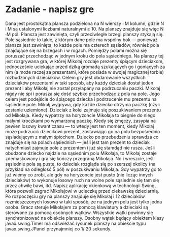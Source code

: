 # Zadanie - napisz gre

Dana jest prostokątna plansza podzielona na N wierszy i M kolumn, gdzie N i M są ustalonymi liczbami naturalnymi ≥ 10. Na planszy znajduje się więc N ·M pól. Plansza jest zawinięta,
czyli przeciwległe brzegi planszy stykają się. Pole sąsiednie to takie, z którym dane pole ma
wspólny bok — ponieważ plansza jest zawinięta, to każde pole ma czterech sąsiadów, również
pola znajdujące się na brzegach i w rogach. Pomiędzy polami można się poruszać przechodząc
w jednym kroku do pola sąsiedniego.
Na planszy tej jest rozgrywana gra, w której Mikołaj rozdaje prezenty śpiącym dzieciakom,
jednocześnie uciekając przed dziką gromadą szukających go i goniących za nim (a może raczej za
prezentami, które posiada w swojej magicznej torbie) rozbudzonych dzieciaków. Celem gry jest
obdarowanie wszystkich dzieciaków prezentami w taki sposób, aby każdy dzieciak dostał jeden
prezent i aby Mikołaj nie został przyłapany na podrzucaniu paczki.
Mikołaj nigdy nie śpi i porusza się dość szybko przechodząc z pola na pole. Jego celem jest
podejście do śpiącego dziecka i podrzucenie mu prezentu na sąsiednie pole. Mikołj wygrywa, gdy
każde dziecko otrzyma paczkę (czyli zostanie uziemione).
Dzieciak z kolei zajmuje się poszukiwaniem prezentu od Mikołaja. Kiedy wypatrzy na horyzoncie Mikołaja to biegnie do niego małymi kroczkami po wymarzoną paczkę. Kiedy się zmęczy,
zasypia na pewien losowy kwant czasu — to wtedy jest ten moment, kiedy Mikołaj może podrzucić dziecikowi prezent, zostawiając go na polu bezpośrednio sąsiadującym z małym śpiochem.
Dziecko po przebudzeniu sprawdza co znajduje się na polach sąsiednich — jeśli jest tam prezent
to dzieciak natychmiast zajmuje pole z prezentem i już się stamdąd nie rusza. Jeśli obudzone
dziecko najdzie na sąsiednim polu Mikołaja, to Mikołaj zostaje zdemaskowany i gra się kończy
przegraną Mikołaja. No i wreszcie, jeśli sąsiednie pola są puste, to dzieciak rozgląda się po
szerszej okolicy (na przykład na odległość 5 pól) w poszukiwaniu Mikołaja. Gdy wypatrzy go to
już wiemy co zrobi, ale gdy na horyzoncie jest pusto (nie licząc innych dzieciaków) to wykonuje
losowy ruch na wolne pole sąsiednie się tam się przez chwilę bawi, itd.
Napisz aplikację okienkową w technologii Swing, która pozwoli zagrać Mikołajowi w ucieczkę
przed ciekawską dzieciarnią. Po rozpoczęciu gry na planszy znajduje się Mikołaj i 12 dzieciaków
rozmieszczonych losowo w taki sposób, że na jednym polu jest tylko jedna osoba. Gracz steruje
Mikołajem za pomocą klawiatury a dzieciaki są sterowane za pomocą osobnych wątków. Wszystkie wątki powinny się synchronizować na obiekcie planszy. Osobny wątek będący obiektem klasy
javax.swing.Timer ma odświeżać rysunek planszy na obiekcie typu javax.swing.JPanel przynajmniej co 1/
20 sekundy.

